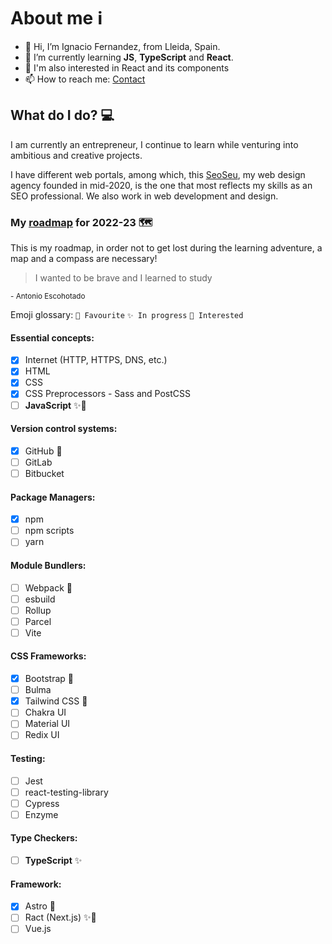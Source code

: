 # About me ℹ️

- 👋 Hi, I’m Ignacio Fernandez, from Lleida, Spain.
- 🌱 I’m currently learning **JS**, **TypeScript** and **React**.
- 🔎 I'm also interested in React and its components
- 📫 How to reach me: [Contact](https://seoseu.com/contacto)

## What do I do? 💻

I am currently an entrepreneur, I continue to learn while venturing into ambitious and creative projects.

I have different web portals, among which, this [SeoSeu](https://seoseu.com/), my web design agency founded in mid-2020, is the one that most reflects my skills as an SEO professional. We also work in web development and design.

### My [roadmap](https://roadmap.sh/frontend) for 2022-23 🗺️

This is my roadmap, in order not to get lost during the learning adventure, a map and a compass are necessary!

> I wanted to be brave and I learned to study

<sup>- Antonio Escohotado</sup>

Emoji glossary: `💟 Favourite` `✨ In progress` `🔎 Interested`

#### Essential concepts:
- [x] Internet (HTTP, HTTPS, DNS, etc.)
- [x] HTML
- [x] CSS
- [x] CSS Preprocessors - Sass and PostCSS
- [ ] **JavaScript** ✨💟

#### Version control systems:
- [x] GitHub 💟
- [ ] GitLab
- [ ] Bitbucket

#### Package Managers:
- [x] npm
- [ ] npm scripts
- [ ] yarn

#### Module Bundlers:
- [ ] Webpack 🔎
- [ ] esbuild
- [ ] Rollup
- [ ] Parcel
- [ ] Vite

#### CSS Frameworks:
- [x] Bootstrap 💟
- [ ] Bulma
- [x] Tailwind CSS 🔎
- [ ] Chakra UI
- [ ] Material UI
- [ ] Redix UI

#### Testing:
- [ ] Jest
- [ ] react-testing-library
- [ ] Cypress
- [ ] Enzyme

#### Type Checkers:
- [ ] **TypeScript** ✨

#### Framework:
- [x] Astro 💟
- [ ] Ract (Next.js) ✨💟
- [ ] Vue.js

<!---
ignacio-fm/ignacio-fm is a ✨ special ✨ repository because its `README.md` (this file) appears on your GitHub profile.
You can click the Preview link to take a look at your changes.
--->
